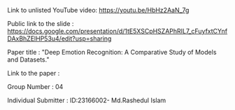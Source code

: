 Link to unlisted YouTube video:
https://youtu.be/HbHz2AaN_7g 

Public link to the slide :
https://docs.google.com/presentation/d/1tE5XSCpHSZAPhRIL7_cFuyfxtCYnfDAxBhZElHP53u4/edit?usp=sharing

Paper title :
"Deep Emotion Recognition: A Comparative Study of Models and Datasets."

Link to the paper :


Group Number :
04

Individual Submitter :
ID:23166002- Md.Rashedul Islam
